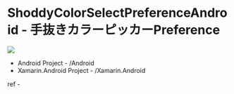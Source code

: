 ShoddyColorSelectPreferenceAndroid - 手抜きカラーピッカーPreference
==================================

![](https://dl.dropboxusercontent.com/u/264530/qiita/making_shoddy_color_picking_preference_01.png)

* Android Project - /Android
* Xamarin.Android Project - /Xamarin.Android

ref - 
